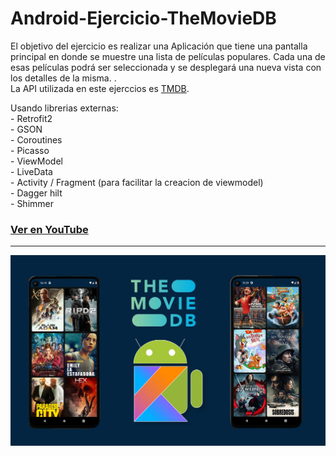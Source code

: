 # Android-Ejercicio-TheMovieDB


<p>El objetivo del ejercicio es realizar una Aplicación que tiene una pantalla principal en donde se muestre una lista de películas populares. 
Cada una de esas películas podrá ser seleccionada y se desplegará una nueva vista con los detalles de la misma. .<br>
La API utilizada en este ejerccios es <a href="https://www.themoviedb.org/">TMDB</a>.</p>
<p>Usando librerias externas:<br>
- Retrofit2<br>
- GSON<br>
- Coroutines<br>
- Picasso<br>
- ViewModel<br>
- LiveData<br>
- Activity / Fragment (para facilitar la creacion de viewmodel)<br>
- Dagger hilt<br>
- Shimmer<br>
</p>
<h3><a href="https://www.youtube.com/watch?v=sEzzqwYjSuc&ab_channel=ArtemioDerkachev" target="_blanck">Ver en YouTube</a></h3> 
<hr>
<div align="center">
<img src="https://github.com/ArtemioD/Android-Ejercicio-TheMovieDB/blob/main/movies_kotlin.jpg"/>
</div>
